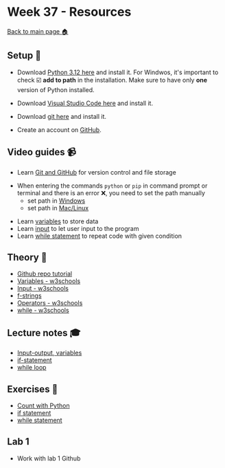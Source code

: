 # Week 37 - Resources

[Back to main page :house:](https://github.com/pr0fez/Programmering-med-Python-21)

## Setup :wrench:

- Download [Python 3.12 here][pyt] and install it. For Windwos, it's important to check :ballot_box_with_check: **add to path** in the installation. Make sure to have only **one** version of Python installed.

[pyt]: https://www.python.org/downloads/

- Download [Visual Studio Code here][vscode] and install it. 

[vscode]: https://code.visualstudio.com/

- Download [git here][git] and install it. 

[git]: https://git-scm.com/

- Create an account on [GitHub][github]. 

[github]: https://github.com/

## Video guides :video_camera:
- Learn [Git and GitHub][git_tutorial] for version control and file storage

[git_tutorial]: https://www.youtube.com/watch?v=USjZcfj8yxE

- When entering the commands `python` or `pip` in command prompt or terminal and there is an error :x:, you need to set the path manually
  - set path in [Windows][windows_path]
  - set path in [Mac/Linux][mac_path]

[windows_path]: https://www.youtube.com/watch?v=dj5oOPaeIqI 
[mac_path]: https://www.youtube.com/watch?v=PUIE7CPANfo

- Learn [variables][variables] to store data
- Learn [input][input] to let user input to the program
- Learn [while statement][while_video] to repeat code with given condition

[while_video]: https://www.youtube.com/watch?v=6TEGxJXLAWQ
[variables]: https://www.youtube.com/watch?v=Z1Yd7upQsXY&t=470s
[input]: https://www.youtube.com/watch?v=4OX49nLNPEE

## Theory :book:
- [Github repo tutorial][git_repo_tutorial]
- [Variables - w3schools][w3var]
- [Input - w3schools][w3input]
- [f-strings](https://realpython.com/python-f-strings/)
- [Operators - w3schools](https://www.w3schools.com/python/python_operators.asp)
- [while - w3schools][w3while]

[git_repo_tutorial]: https://github.com/niklas-hjelm/Programmering-med-C-Sharp/blob/main/assets/newRepo.md
[w3while]: https://www.w3schools.com/python/python_while_loops.asp
[w3var]: https://www.w3schools.com/python/python_variables.asp
[w3input]: https://www.w3schools.com/python/python_user_input.asp

## Lecture notes :mortar_board:
- [Input-output, variables](https://github.com/pr0fez/AI24-Programmering/blob/main/Lecture_notes/L0-input-output.ipynb)
- [if-statement](https://github.com/pr0fez/AI24-Programmering/blob/main/Lecture_notes/L1-if-statements.ipynb)
- [while loop](https://github.com/pr0fez/AI24-Programmering/blob/main/Lecture_notes/L2-while-statement.ipynb)

## Exercises :running:
- [Count with Python][exercise_count]
- [if statement][exercise_if]
- [while statement][exercise_while]

[exercise_count]: https://github.com/pr0fez/AI24-Programmering/blob/main/Exercises/00-Count-with-Python-exercise.ipynb
[exercise_if]: https://github.com/pr0fez/AI24-Programmering/blob/main/Exercises/01-if-statement-exercise.ipynb 
[exercise_while]: https://github.com/pr0fez/AI24-Programmering/blob/main/Exercises/02-while-statement-exercise.ipynb

## Lab 1
- Work with lab 1 Github
